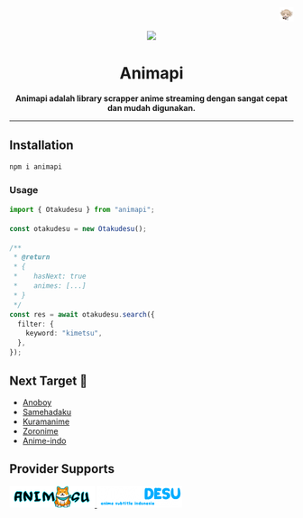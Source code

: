 <p align="right">
  <img src="https://raw.githubusercontent.com/angga7togk/angga7togk/refs/heads/main/toga-chibi.png" width="5%">
</p>

<p align="center">
  <a href="https://github.com/angga7togk" target="_blank">
    <img src="https://i.pinimg.com/originals/30/dd/0a/30dd0aa01adf2eaef4692801e6ffb6fb.gif" width="50%">
  </a>
</p>

<h1 align="center">Animapi</h1>
<p align="center">
  <strong>
    Animapi adalah library scrapper anime streaming dengan sangat cepat dan mudah digunakan.
  </strong>
</p>

---

## Installation

```bash
npm i animapi
```

### Usage

```ts
import { Otakudesu } from "animapi";

const otakudesu = new Otakudesu();

/**
 * @return
 * {
 *    hasNext: true
 *    animes: [...]
 * }
 */
const res = await otakudesu.search({
  filter: {
    keyword: "kimetsu",
  },
});
```

## Next Target 🥶

- [Anoboy](https://ww3.anoboy.app/)
- [Samehadaku](https://samehadaku.care/)
- [Kuramanime](https://v8.kuramanime.tel/)
- [Zoronime](https://zoronime.com/)
- [Anime-indo](https://anime-indo.lol/)

## Provider Supports

<p>
  <a href="https://v1.animasu.top/" target="_blank">
    <img src="https://raw.githubusercontent.com/angga7togk/Animapi/refs/heads/main/.github/images/animasu.png?raw=true" width="30%">
  </a>
  <a href="https://otakudesu.best/" target="_blank">
    <img src="https://raw.githubusercontent.com/angga7togk/Animapi/refs/heads/main/.github/images/otakudesu.png?raw=true" width="30%">
  </a>
</p>
